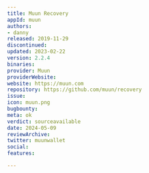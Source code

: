 ```yaml
---
title: Muun Recovery
appId: muun
authors:
- danny
released: 2019-11-29
discontinued: 
updated: 2023-02-22
version: 2.2.4
binaries: 
provider: Muun
providerWebsite: 
website: https://muun.com
repository: https://github.com/muun/recovery
issue: 
icon: muun.png
bugbounty: 
meta: ok
verdict: sourceavailable
date: 2024-05-09
reviewArchive: 
twitter: muunwallet
social: 
features: 

---
```


